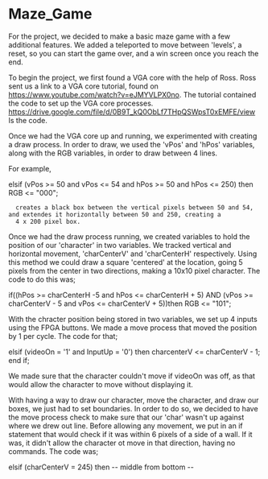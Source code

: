 # Maze_Game

For the project, we decided to make a basic maze game with a few additional features. We added a teleported to move between 'levels', a reset, so you can start the game over, and a win screen once you reach the end. 

To begin the project, we first found a VGA core with the help of Ross. Ross sent us a link to a VGA core tutorial, found on https://www.youtube.com/watch?v=eJMYVLPX0no. The tutorial contained the code to set up the VGA core processes. https://drive.google.com/file/d/0B9T_kQ0ObLf7THpQSWpsT0xEMFE/view Is the code. 

Once we had the VGA core up and running, we experimented with creating a draw process. In order to draw, we used the 'vPos' and 'hPos' variables, along with the RGB variables, in order to draw between 4 lines. 

For example,

elsif (vPos >=  50 and vPos <= 54 and hPos >= 50 and hPos <= 250) then
				RGB <= "000";
        
      creates a black box between the vertical pixels between 50 and 54, and extendes it horizontally between 50 and 250, creating a 
      4 x 200 pixel box. 

Once we had the draw process running, we created variables to hold the position of our 'character' in two variables. We tracked vertical and horizontal movement, 'charCenterV' and 'charCenterH' respectively. Using this method we could draw a square 'centered' at the location, going 5 pixels from the center in two directions, making a 10x10 pixel character. The code to do this was; 

if((hPos >= charCenterH -5 and hPos <= charCenterH + 5) AND (vPos >= charCenterV - 5 and vPos <= charCenterV + 5))then
				RGB <= "101";
        
With the chracter position being stored in two variables, we set up 4 inputs using the FPGA buttons. We made a move process that moved the position by 1 per cycle. The code for that; 

elsif (videoOn = '1' and InputUp = '0')  then
			charcenterV <= charCenterV - 1;
		end if;
    
We made sure that the character couldn't move if videoOn was off, as that would allow the character to move without displaying it. 

With having a way to draw our character, move the character, and draw our boxes, we just had to set boundaries. In order to do so, we decided to have the move process check to make sure that our 'char' wasn't up against where we drew out line. Before allowing any movement, we put in an if statement that would check if it was within 6 pixels of a side of a wall. If it was, it didn't allow the character ot move in that direction, having no commands. The code was; 

elsif (charCenterV = 245) then -- middle from bottom
			--
      
